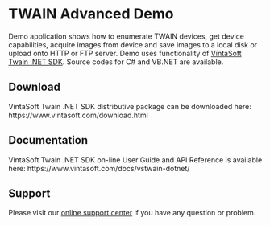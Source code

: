 <h1>TWAIN Advanced Demo</h1>

Demo application shows how to enumerate TWAIN devices, get device capabilities, acquire images from device and save images to a local disk or upload onto HTTP or FTP server. Demo uses functionality of <a href="https://www.vintasoft.com/vstwain-dotnet-index.html">VintaSoft Twain .NET SDK</a>. Source codes for C# and VB.NET are available.


<h2>Download</h2>
VintaSoft Twain .NET SDK distributive package can be downloaded here: https://www.vintasoft.com/download.html


<h2>Documentation</h2>
VintaSoft Twain .NET SDK on-line User Guide and API Reference is available here: https://www.vintasoft.com/docs/vstwain-dotnet/


<h2>Support</h2>
Please visit our <a href="https://www.vintasoft.com/support/">online support center</a> if you have any question or problem.
